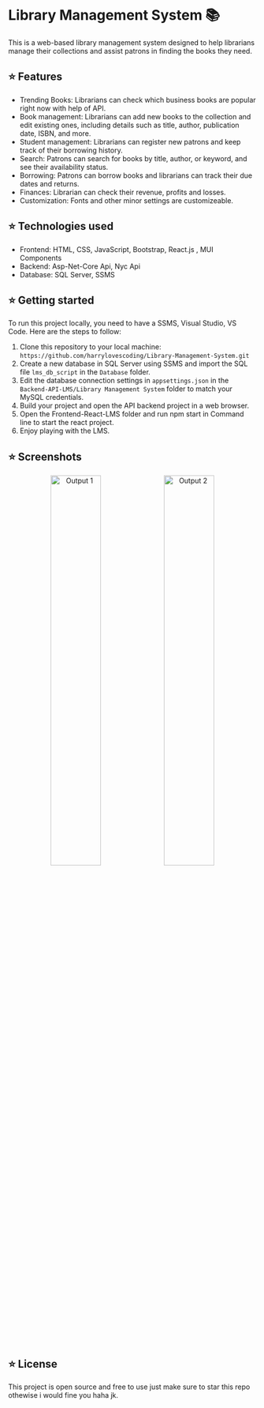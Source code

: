 # Library Management System 📚

This is a web-based library management system designed to help librarians manage their collections and assist patrons in finding the books they need.

## ⭐ Features

- Trending Books: Librarians can check which business books are popular right now with help of API.
- Book management: Librarians can add new books to the collection and edit existing ones, including details such as title, author, publication date, ISBN, and more.
- Student management: Librarians can register new patrons and keep track of their borrowing history.
- Search: Patrons can search for books by title, author, or keyword, and see their availability status.
- Borrowing: Patrons can borrow books and librarians can track their due dates and returns.
- Finances: Librarian can check their revenue, profits and losses.
- Customization: Fonts and other minor settings are customizeable.

## ⭐ Technologies used

- Frontend: HTML, CSS, JavaScript, Bootstrap, React.js , MUI Components
- Backend: Asp-Net-Core Api, Nyc Api
- Database: SQL Server, SSMS

## ⭐ Getting started

To run this project locally, you need to have a SSMS, Visual Studio, VS Code. Here are the steps to follow:

1. Clone this repository to your local machine: `https://github.com/harrylovescoding/Library-Management-System.git`
2. Create a new database in SQL Server using SSMS and import the SQL file `lms_db_script` in the `Database` folder.
3. Edit the database connection settings in `appsettings.json` in the `Backend-API-LMS/Library Management System` folder to match your MySQL credentials.
4. Build your project and open the API backend project in a web browser.
5. Open the Frontend-React-LMS folder and run npm start in Command line to start the react project.
6. Enjoy playing with the LMS.

## ⭐ Screenshots

<p align="center">
  <img src="https://user-images.githubusercontent.com/89534087/222234198-c5d463dd-87ea-4a9a-8720-7e402012ee0c.png" alt="Output 1" width="45%">
  <img src="https://user-images.githubusercontent.com/89534087/222234236-bbef7f3c-bdac-4361-abdf-c3db8afeb622.png" alt="Output 2" width="45%">
</p>


## ⭐ License

This project is open source and free to use just make sure to star this repo othewise i would fine you haha jk.
